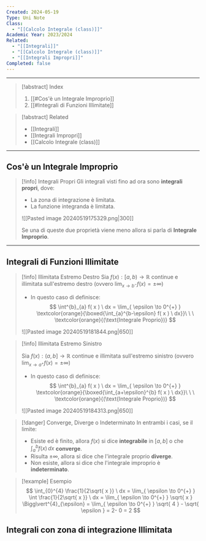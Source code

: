 ```yaml
---
Created: 2024-05-19
Type: Uni Note
Class:
  - "[[Calcolo Integrale (class)]]"
Academic Year: 2023/2024
Related:
  - "[[Integrali]]"
  - "[[Calcolo Integrale (class)]]"
  - "[[Integrali Impropri]]"
Completed: false
---
```

---

>[!abstract] Index
>1. [[#Cos'è un Integrale Improprio]]
>2. [[#Integrali di Funzioni Illimitate]]

>[!abstract] Related
>- [[Integrali]]
>- [[Integrali Impropri]]
>- [[Calcolo Integrale (class)]]

---
## Cos'è un Integrale Improprio

>[!info] Integrali Propri
>Gli integrali visti fino ad ora sono **integrali propri**, dove:
>- La zona di integrazione è limitata.
>- La funzione integranda è limitata.
>
>![[Pasted image 20240519175329.png|300]]
>
>Se una di queste due proprietà viene meno allora si parla di **Integrale Improprio**.

---
## Integrali di Funzioni Illimitate

>[!info] Illimitata Estremo Destro
>Sia $f(x): [a,b) \to \mathbb{R}$  continue e illimitata sull'estremo destro (ovvero $\lim_{ x \to b^{-}} f(x)=\pm \infty$)
>- In questo caso di definisce:
>$$
>\int^{b}_{a} f( x ) \ dx  = \lim_{ \epsilon \to 0^{+} } \textcolor{orange}{\boxed{\int_{a}^{b-\epsilon} f( x ) \ dx}}\ \ \ \textcolor{orange}{(\text{Integrale Proprio})}
>$$
>
>![[Pasted image 20240519181844.png|650]]

>[!info] Illimitata Estremo Sinistro
>
>Sia $f(x): (a,b] \to \mathbb{R}$  continue e illimitata sull'estremo sinistro (ovvero $\lim_{ x \to a^{+}} f(x)=\pm \infty$)
>- In questo caso di definisce:
>$$
>\int^{b}_{a} f( x ) \ dx  = \lim_{ \epsilon \to 0^{+} } \textcolor{orange}{\boxed{\int_{a+\epsilon}^{b} f( x ) \ dx}}\ \ \ \textcolor{orange}{(\text{Integrale Proprio})}
>$$
>
>![[Pasted image 20240519184313.png|650]]

>[!danger] Converge, Diverge o Indeterminato
>In entrambi i casi, se il limite:
>- Esiste ed è finito, allora $f( x )$ si dice **integrabile** in $[a,b]$ o che $\int^{b}_{a} f( x ) \, dx$ **converge**.
>- Risulta $\pm \infty$, allora si dice che l'integrale proprio **diverge**.
>- Non esiste, allora si dice che l'integrale improprio è **indeterminato**.

>[!example] Esempio
>$$
>\int_{0}^{4} \frac{1}{2\sqrt{ x }} \ dx = \lim_{ \epsilon \to 0^{+} } \int \frac{1}{2\sqrt{ x }} \ dx = \lim_{ \epsilon \to 0^{+} } \sqrt{ x } \Bigg\vert^{4}_{\epsilon} = \lim_{ \epsilon \to 0^{+} } \sqrt{ 4 } - \sqrt{ \epsilon } = 2- 0 = 2
>$$

## Integrali con zona di integrazione Illimitata

